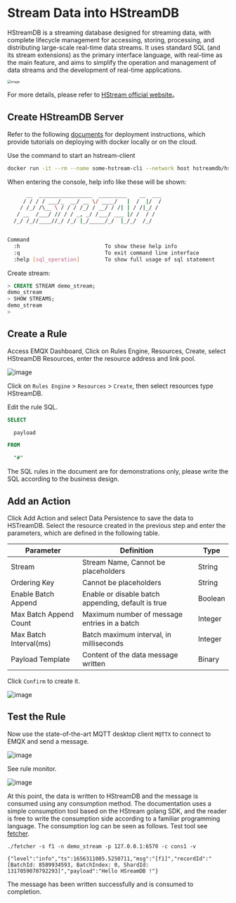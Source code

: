 # Stream Data into HStreamDB

HStreamDB is a streaming database designed for streaming data, with complete lifecycle management for accessing, storing, processing, and distributing large-scale real-time data streams. It uses standard SQL (and its stream extensions) as the primary interface language, with real-time as the main feature, and aims to simplify the operation and management of data streams and the development of real-time applications.

<img src="./assets/rule-engine/HStreamDB/HStream.png" alt="image" style="zoom:50%;" />

For more details, please refer to [HStream official website](https://hstream.io/)。

## Create HStreamDB Server

Refer to the following [documents](https://hstream.io/docs/en/latest/start/quickstart-with-docker.html) for deployment instructions, which provide tutorials on deploying with docker locally or on the cloud.

Use the command to start an hstream-client

```bash
docker run -it --rm --name some-hstream-cli --network host hstreamdb/hstream:v0.8.0 hstream-client --port 6570 --client-id 1
```

When entering the console, help info like these will be shown:

```bash
      __  _________________  _________    __  ___
     / / / / ___/_  __/ __ \/ ____/   |  /  |/  /
    / /_/ /\__ \ / / / /_/ / __/ / /| | / /|_/ /
   / __  /___/ // / / _, _/ /___/ ___ |/ /  / /
  /_/ /_//____//_/ /_/ |_/_____/_/  |_/_/  /_/


Command
  :h                           To show these help info
  :q                           To exit command line interface
  :help [sql_operation]        To show full usage of sql statement

```

Create stream:

```SQL
> CREATE STREAM demo_stream;
demo_stream
> SHOW STREAMS;
demo_stream
>
```

## Create a Rule

Access EMQX Dashboard, Click on Rules Engine, Resources, Create, select HStreamDB Resources, enter the resource address and link pool.

![image](./assets/rule-engine/HStreamDB/create_resource.png)



Click on `Rules Engine` > `Resources` > `Create`, then select resources type HStreamDB.

Edit the rule SQL.

```SQL
SELECT

  payload

FROM

  "#"
```

The SQL rules in the document are for demonstrations only, please write the SQL according to the business design.

## Add an Action

Click Add Action and select Data Persistence to save the data to HSTreamDB.
Select the resource created in the previous step and enter the parameters, which are defined in the following table.

| Parameter | Definition | Type |
| ---- | ---- | ---- |
| Stream | Stream Name, Cannot be placeholders | String |
| Ordering Key | Cannot be placeholders | String |
| Enable Batch Append | Enable or disable batch appending, default is true | Boolean |
| Max Batch Append Count | Maximum number of message entries in a batch | Integer |
| Max Batch Interval(ms) | Batch maximum interval, in milliseconds | Integer |
| Payload Template | Content of the data message written | Binary |

Click `Confirm` to create it.

![image](./assets/rule-engine/HStreamDB/create_rule.png)

## Test the Rule

Now use the state-of-the-art MQTT desktop client `MQTTX` to connect to EMQX and send a message.

![image](./assets/rule-engine/HStreamDB/send_msg.png)

See rule monitor.

![image](./assets/rule-engine/HStreamDB/rule_res.png)

At this point, the data is written to HStreamDB and the message is consumed using any consumption method. The documentation uses a simple consumption tool based on the HStream golang SDK, and the reader is free to write the consumption side according to a familiar programming language. The consumption log can be seen as follows.
Test tool see [fetcher](https://github.com/hstreamdb/fetcher).

```shell
./fetcher -s f1 -n demo_stream -p 127.0.0.1:6570 -c cons1 -v
```

```shell
{"level":"info","ts":1656311005.5250711,"msg":"[f1]","recordId":"[BatchId: 8589934593, BatchIndex: 0, ShardId: 1317059070792293]","payload":"Hello HSreamDB !"}
```

The message has been written successfully and is consumed to completion.
